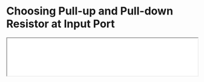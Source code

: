 # Choosing Pull-up and Pull-down Resistor at Input Port

<iframe src="/telechips-docs/pdfs/TCC805x/HW/Application Note/TCC805x Hardware-Application Note for Choosing Pull-up&down Resistor at Input Port V1.00[G].pdf" width="100%" height="100vh" style={{border: "none"}}></iframe>



